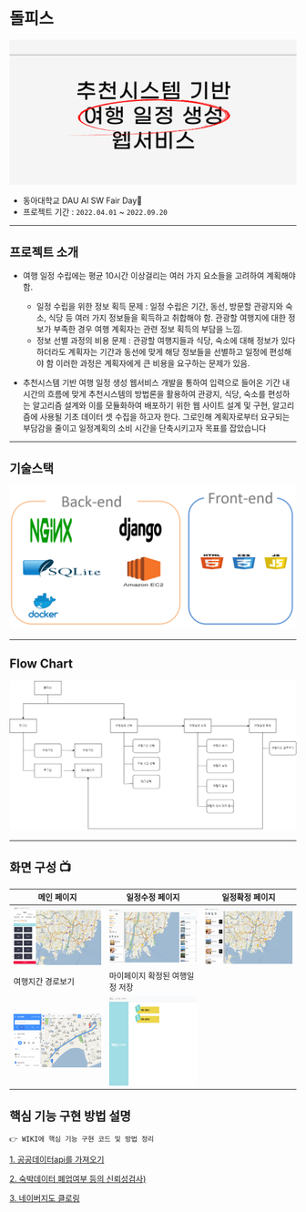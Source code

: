 # 돌피스

![img](/wiki/main.PNG)
  
- 동아대학교 DAU AI SW Fair Day​:seedling:
- 프로젝트 기간 : `2022.04.01` ~ `2022.09.20`

---- 

## 프로젝트 소개

* 여행 일정 수립에는 평균 10시간 이상걸리는 여러 가지 요소들을 고려하여 계획해야 함.
  - 일정 수립을 위한 정보 획득 문제 : 일정 수립은 기간, 동선, 방문할 관광지와 숙소, 식당 등 여러 가지 정보들을 획득하고 취합해야 함. 관광할 여행지에 대한 정보가 부족한 경우 여행 계획자는 관련 정보 획득의 부담을 느낌.
  - 정보 선별 과정의 비용 문제 : 관광할 여행지들과 식당, 숙소에 대해 정보가 있다 하더라도 계획자는 기간과 동선에 맞게 해당 정보들을 선별하고 일정에 편성해야 함 이러한 과정은 계획자에게 큰 비용을 요구하는 문제가 있음. 

* 추천시스템 기반 여행 일정 생성 웹서비스 개발을 통하여 입력으로 들어온 기간 내 시간의 흐름에 맞게 추천시스템의 방법론을 활용하여 관광지, 식당, 숙소를 편성하는 알고리즘 설계와 이를 모듈화하여 배포하기 위한 웹 사이트 설계 및 구현, 알고리즘에 사용될 기초 데이터 셋 수집을 하고자 한다. 그로인해 계획자로부터 요구되는 부담감을 줄이고 일정계획의 소비 시간을 단축시키고자 목표를 잡았습니다

---- 

## 기술스택
![img](/wiki/stack.PNG)

---- 

## Flow Chart
![img](/wiki/flow.png)

---- 

## 화면 구성 📺
| 메인 페이지  |  일정수정 페이지   |  일정확정 페이지   |
|------|---|---|
| <img width="329" src="https://github.com/tam31/popol/blob/main/wiki/img/11.png"/>   | <img width="329" src="https://github.com/tam31/popol/blob/main/wiki/img/22.png"/> | <img width="329" src="https://github.com/tam31/popol/blob/main/wiki/img/33.png"/>|   
| 여행지간 경로보기   |  마이페이지 확정된 여행일정 저장   |  
| <img width="329" src="https://github.com/tam31/popol/blob/main/wiki/img/44.png"/>   |  <img width="329" src="https://github.com/tam31/popol/blob/main/wiki/img/66.png"/>     |


## 핵심 기능 구현 방법 설명

```
👉 WIKI에 핵심 기능 구현 코드 및 방법 정리
```

[1. 공공데이터api를 가져오기](https://github.com/tam31/popol/wiki/1.1-%EA%B3%B5%EA%B3%B5%EB%8D%B0%EC%9D%B4%ED%84%B0%ED%8F%AC%ED%84%B8%EC%97%90%EC%84%9C-%EB%8D%B0%EC%9D%B4%ED%84%B0-%EA%B0%80%EC%A0%B8%EC%98%A4%EA%B8%B0)

[2. 숙박데이터 폐업여부 등의 신뢰성검사)](https://github.com/tam31/popol/wiki/1.1-%EA%B3%B5%EA%B3%B5%EB%8D%B0%EC%9D%B4%ED%84%B0%ED%8F%AC%ED%84%B8%EC%97%90%EC%84%9C-%EB%8D%B0%EC%9D%B4%ED%84%B0-%EA%B0%80%EC%A0%B8%EC%98%A4%EA%B8%B0)

[3. 네이버지도 클로링](https://github.com/tam31/popol/wiki/1.3-%EB%84%A4%EC%9D%B4%EB%B2%84-%EC%A7%80%EB%8F%84-%ED%81%B4%EB%A1%9C%EB%A7%81)

